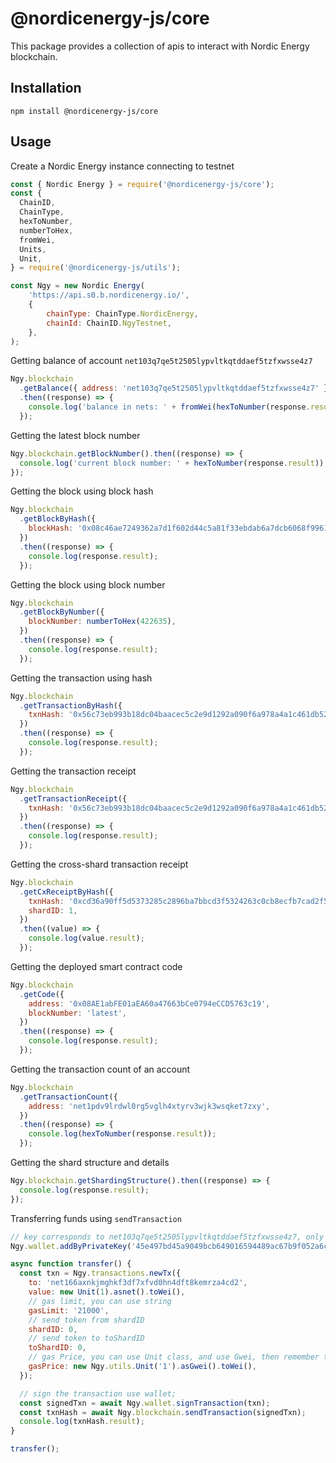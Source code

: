 # @nordicenergy-js/core

This package provides a collection of apis to interact with Nordic Energy blockchain.

## Installation

```
npm install @nordicenergy-js/core
```

## Usage

Create a Nordic Energy instance connecting to testnet

```javascript
const { Nordic Energy } = require('@nordicenergy-js/core');
const {
  ChainID,
  ChainType,
  hexToNumber,
  numberToHex,
  fromWei,
  Units,
  Unit,
} = require('@nordicenergy-js/utils');

const Ngy = new Nordic Energy(
    'https://api.s0.b.nordicenergy.io/',
    {
        chainType: ChainType.NordicEnergy,
        chainId: ChainID.NgyTestnet,
    },
);
```

Getting balance of account `net103q7qe5t2505lypvltkqtddaef5tzfxwsse4z7`
```javascript
Ngy.blockchain
  .getBalance({ address: 'net103q7qe5t2505lypvltkqtddaef5tzfxwsse4z7' })
  .then((response) => {
    console.log('balance in nets: ' + fromWei(hexToNumber(response.result), Units.net));
  });
```

Getting the latest block number
```javascript
Ngy.blockchain.getBlockNumber().then((response) => {
  console.log('current block number: ' + hexToNumber(response.result));
});
```

Getting the block using block hash
```javascript
Ngy.blockchain
  .getBlockByHash({
    blockHash: '0x08c46ae7249362a7d1f602d44c5a81f33ebdab6a7dcb6068f99610b57911aafd',
  })
  .then((response) => {
    console.log(response.result);
  });
```

Getting the block using block number
```javascript
Ngy.blockchain
  .getBlockByNumber({
    blockNumber: numberToHex(422635),
  })
  .then((response) => {
    console.log(response.result);
  });
```

Getting the transaction using hash
```javascript
Ngy.blockchain
  .getTransactionByHash({
    txnHash: '0x56c73eb993b18dc04baacec5c2e9d1292a090f6a978a4a1c461db5255fcbc831',
  })
  .then((response) => {
    console.log(response.result);
  });
```

Getting the transaction receipt
```javascript
Ngy.blockchain
  .getTransactionReceipt({
    txnHash: '0x56c73eb993b18dc04baacec5c2e9d1292a090f6a978a4a1c461db5255fcbc831',
  })
  .then((response) => {
    console.log(response.result);
  });
```

Getting the cross-shard transaction receipt
```javascript
Ngy.blockchain
  .getCxReceiptByHash({
    txnHash: '0xcd36a90ff5d5373285c2896ba7bbcd3f5324263c0cb8ecfb7cad2f5fc2fbdbda',
    shardID: 1,
  })
  .then((value) => {
    console.log(value.result);
  });
```

Getting the deployed smart contract code
```javascript
Ngy.blockchain
  .getCode({
    address: '0x08AE1abFE01aEA60a47663bCe0794eCCD5763c19',
    blockNumber: 'latest',
  })
  .then((response) => {
    console.log(response.result);
  });
```

Getting the transaction count of an account
```javascript
Ngy.blockchain
  .getTransactionCount({
    address: 'net1pdv9lrdwl0rg5vglh4xtyrv3wjk3wsqket7zxy',
  })
  .then((response) => {
    console.log(hexToNumber(response.result));
  });
```

Getting the shard structure and details
```javascript
Ngy.blockchain.getShardingStructure().then((response) => {
  console.log(response.result);
});
```

Transferring funds using `sendTransaction`
```javascript
// key corresponds to net103q7qe5t2505lypvltkqtddaef5tzfxwsse4z7, only has testnet balance
Ngy.wallet.addByPrivateKey('45e497bd45a9049bcb649016594489ac67b9f052a6cdf5cb74ee2427a60bf25e');

async function transfer() {
  const txn = Ngy.transactions.newTx({
    to: 'net166axnkjmghkf3df7xfvd0hn4dft8kemrza4cd2',
    value: new Unit(1).asnet().toWei(),
    // gas limit, you can use string
    gasLimit: '21000',
    // send token from shardID
    shardID: 0,
    // send token to toShardID
    toShardID: 0,
    // gas Price, you can use Unit class, and use Gwei, then remember to use toWei(), which will be transformed to BN
    gasPrice: new Ngy.utils.Unit('1').asGwei().toWei(),
  });

  // sign the transaction use wallet;
  const signedTxn = await Ngy.wallet.signTransaction(txn);
  const txnHash = await Ngy.blockchain.sendTransaction(signedTxn);
  console.log(txnHash.result);
}

transfer();
```